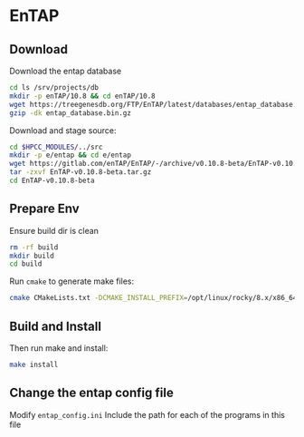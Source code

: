 # EnTAP

## Download

Download the entap database

```bash
cd ls /srv/projects/db
mkdir -p enTAP/10.8 && cd enTAP/10.8
wget https://treegenesdb.org/FTP/EnTAP/latest/databases/entap_database.bin.gz
gzip -dk entap_database.bin.gz
```

Download and stage source:

```bash
cd $HPCC_MODULES/../src
mkdir -p e/entap && cd e/entap
wget https://gitlab.com/enTAP/EnTAP/-/archive/v0.10.8-beta/EnTAP-v0.10.8-beta.tar.gz
tar -zxvf EnTAP-v0.10.8-beta.tar.gz
cd EnTAP-v0.10.8-beta
```

## Prepare Env

Ensure build dir is clean

```bash
rm -rf build
mkdir build
cd build
```

Run `cmake` to generate make files:

```bash
cmake CMakeLists.txt -DCMAKE_INSTALL_PREFIX=/opt/linux/rocky/8.x/x86_64/pkgs/entap/0.10.8-beta/
```

## Build and Install

Then run make and install:

```bash
make install
```

## Change the entap config file

Modify `entap_config.ini`
Include the path for each of the programs in this file
